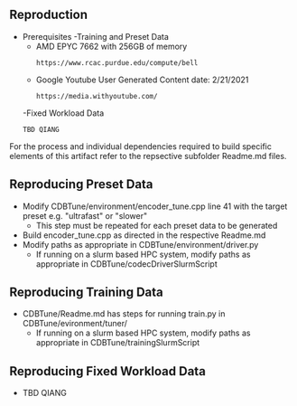 ## Reproduction
- Prerequisites
  -Training and Preset Data
    - AMD EPYC 7662 with 256GB of memory
      ```
      https://www.rcac.purdue.edu/compute/bell
      ```
    - Google Youtube User Generated Content date: 2/21/2021
      ```
      https://media.withyoutube.com/
      ```
  -Fixed Workload Data
    ```
    TBD QIANG
    ```

For the process and individual dependencies required to build specific elements of this artifact refer to the repsective subfolder Readme.md files.  

## Reproducing Preset Data
- Modify CDBTune/environment/encoder_tune.cpp line 41 with the target preset e.g. "ultrafast" or "slower"
  - This step must be repeated for each preset data to be generated
- Build encoder_tune.cpp as directed in the respective Readme.md
- Modify paths as appropriate in CDBTune/environment/driver.py
  - If running on a slurm based HPC system, modify paths as appropriate in CDBTune/codecDriverSlurmScript

## Reproducing Training Data
- CDBTune/Readme.md has steps for running train.py in CDBTune/evironment/tuner/
  - If running on a slurm based HPC system, modify paths as appropriate in CDBTune/trainingSlurmScript

## Reproducing Fixed Workload Data
- TBD QIANG
